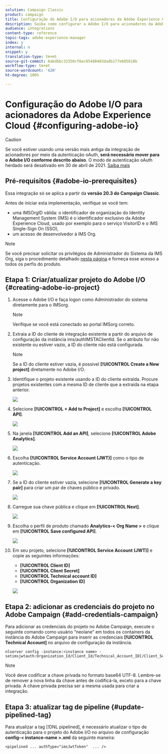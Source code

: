 ```yaml
---
solution: Campaign Classic
product: campaign
title: Configuração do Adobe I/O para acionadores da Adobe Experience Cloud
description: Saiba como configurar a Adobe I/O para acionadores da Adobe Experience Cloud
audience: integrations
content-type: reference
topic-tags: adobe-experience-manager
index: y
internal: n
snippet: y
translation-type: tm+mt
source-git-commit: 0abdbbc33350cf6ec85488483dadb177e685818b
workflow-type: tm+mt
source-wordcount: '420'
ht-degree: 100%

---
```



# Configuração do Adobe I/O para acionadores da Adobe Experience Cloud {#configuring-adobe-io}

>[!CAUTION]
>
>Se você estiver usando uma versão mais antiga da integração de acionadores por meio da autenticação oAuth, **será necessário mover para o Adobe I/O conforme descrito abaixo**. O modo de autenticação oAuth herdado será desativado em 30 de abril de 2021. [Saiba mais](https://experienceleaguecommunities.adobe.com/t5/adobe-analytics-discussions/adobe-analytics-legacy-api-end-of-life-notice/td-p/385411)

## Pré-requisitos {#adobe-io-prerequisites}

Essa integração só se aplica a partir da **versão 20.3 do Campaign Classic**.

Antes de iniciar esta implementação, verifique se você tem:

* uma IMSOrgID válida: o identificador de organização do Identity Management System (IMS) é o identificador exclusivo da Adobe Experience Cloud, usado por exemplo para o serviço VisitorID e o IMS Single-Sign On (SSO),
* um acesso de desenvolvedor à IMS Org.

>[!NOTE]
>
>Se você precisar solicitar os privilégios de Administrador do Sistema da IMS Org, siga o procedimento detalhado [nesta página](https://helpx.adobe.com/br/enterprise/admin-guide.html/br/enterprise/using/manage-developers.ug.html) e forneça esse acesso a todos os perfis do produto.


## Etapa 1: Criar/atualizar projeto do Adobe I/O {#creating-adobe-io-project}

1. Acesse o Adobe I/O e faça logon como Administrador do sistema diretamente para o IMSorg.

   >[!NOTE]
   >
   > Verifique se você está conectado ao portal IMSorg correto.

1. Extraia a ID do cliente de integração existente a partir do arquivo de configuração da instância ims/authIMSTAClientId. Se o atributo for não existente ou estiver vazio, a ID do cliente não está configurada.

   >[!NOTE]
   >
   >Se a ID do cliente estiver vazia, é possível **[!UICONTROL Create a New project]** diretamente no Adobe I/O.

1. Identifique o projeto existente usando a ID do cliente extraída. Procure projetos existentes com a mesma ID de cliente que a extraída na etapa anterior.

   ![](assets/do-not-localize/adobe_io_8.png)

1. Selecione **[!UICONTROL + Add to Project]** e escolha **[!UICONTROL API]**.

   ![](assets/do-not-localize/adobe_io_1.png)

1. Na janela **[!UICONTROL Add an API]**, selecione **[!UICONTROL Adobe Analytics]**.

   ![](assets/do-not-localize/adobe_io_2.png)

1. Escolha **[!UICONTROL Service Account (JWT)]** como o tipo de autenticação.

   ![](assets/do-not-localize/adobe_io_3.png)

1. Se a ID do cliente estiver vazia, selecione **[!UICONTROL Generate a key pair]** para criar um par de chaves público e privado.

   ![](assets/do-not-localize/adobe_io_4.png)

1. Carregue sua chave pública e clique em **[!UICONTROL Next]**.

   ![](assets/do-not-localize/adobe_io_5.png)

1. Escolha o perfil de produto chamado **Analytics-&lt; Org Name >** e clique em **[!UICONTROL Save configured API]**.

   ![](assets/do-not-localize/adobe_io_6.png)

1. Em seu projeto, selecione **[!UICONTROL Service Account (JWT)]** e copie as seguintes informações:
   * **[!UICONTROL Client ID]**
   * **[!UICONTROL Client Secret]**
   * **[!UICONTROL Technical account ID]**
   * **[!UICONTROL Organization ID]**

   ![](assets/do-not-localize/adobe_io_7.png)

## Etapa 2: adicionar as credenciais do projeto no Adobe Campaign {#add-credentials-campaign}

Para adicionar as credenciais do projeto no Adobe Campaign, execute o seguinte comando como usuário “neolane” em todos os containers da instância do Adobe Campaign para inserir as credenciais **[!UICONTROL Technical Account]** no arquivo de configuração da instância.

```
nlserver config -instance:<instance name> -setimsjwtauth:Organization_Id/Client_Id/Technical_Account_ID[/Client_Secret[/Base64_encoded_Private_Key]]
```

>[!NOTE]
>
>Você deve codificar a chave privada no formato base64 UTF-8. Lembre-se de remover a nova linha da chave antes de codificá-la, exceto para a chave privada. A chave privada precisa ser a mesma usada para criar a integração.

## Etapa 3: atualizar tag de pipeline {#update-pipelined-tag}

Para atualizar a tag [!DNL pipelined], é necessário atualizar o tipo de autenticação para o projeto do Adobe I/O no arquivo de configuração **config-&lt; instance-name >.xml** da seguinte maneira:

```
<pipelined ... authType="imsJwtToken"  ... />
```
